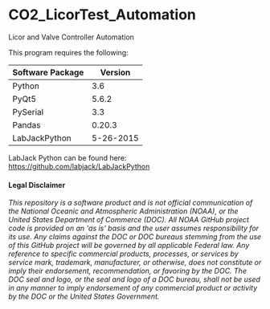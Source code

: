 # CO2_LicorTest_Automation
Licor and Valve Controller Automation

This program requires the following:

| Software Package | Version |
|------------------|---------|
| Python           | 3.6     |
| PyQt5            | 5.6.2   |
| PySerial         | 3.3     |
| Pandas           | 0.20.3  |
| LabJackPython    | 5-26-2015 |


LabJack Python can be found here:
https://github.com/labjack/LabJackPython 

#### Legal Disclaimer

*This repository is a software product and is not official communication 
of the National Oceanic and Atmospheric Administration (NOAA), or the 
United States Department of Commerce (DOC).  All NOAA GitHub project 
code is provided on an 'as is' basis and the user assumes responsibility 
for its use.  Any claims against the DOC or DOC bureaus stemming from 
the use of this GitHub project will be governed by all applicable Federal 
law.  Any reference to specific commercial products, processes, or services 
by service mark, trademark, manufacturer, or otherwise, does not constitute 
or imply their endorsement, recommendation, or favoring by the DOC. 
The DOC seal and logo, or the seal and logo of a DOC bureau, shall not 
be used in any manner to imply endorsement of any commercial product 
or activity by the DOC or the United States Government.*
